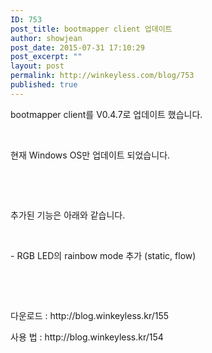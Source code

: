 ```yaml
---
ID: 753
post_title: bootmapper client 업데이트
author: showjean
post_date: 2015-07-31 17:10:29
post_excerpt: ""
layout: post
permalink: http://winkeyless.com/blog/753
published: true
---
```

<p>bootmapper client를 V0.4.7로 업데이트 했습니다.</p><p><br /></p><p>현재 Windows OS만 업데이트 되었습니다.</p><p><br /></p><p><br /></p><p>추가된 기능은 아래와 같습니다.</p><p><br /></p><p>- RGB LED의 rainbow mode 추가 (static, flow)</p><p><br /></p><p><br /></p><p>다운로드 : http://blog.winkeyless.kr/155</p><p>사용 법 : http://blog.winkeyless.kr/154</p>